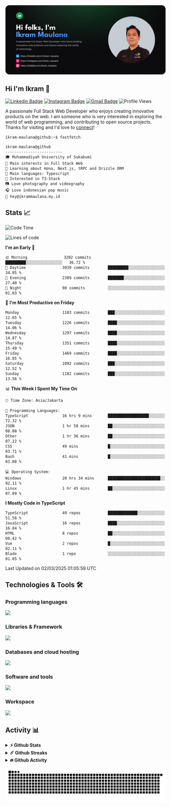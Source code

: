 ![IkramBanner](ikrambanner.png)

## Hi I'm Ikram 👋

[![Linkedin Badge](https://img.shields.io/badge/-ikram--maulana-blue?style=flat&logo=Linkedin&logoColor=white&link=https://links.ikrammaulana.my.id/s/linkedin)](https://links.ikrammaulana.my.id/s/linkedin)
[![Instagram Badge](https://img.shields.io/badge/-@ikram__maulana-purple?style=flat&logo=instagram&logoColor=white&link=https://links.ikrammaulana.my.id/s/instagram)](https://links.ikrammaulana.my.id/s/instagram)
[![Gmail Badge](https://img.shields.io/badge/-ikrammaulana-c14438?style=flat&logo=Gmail&logoColor=white&link=https://links.ikrammaulana.my.id/s/email)](mailto:hey@ikram.is-a.dev)
![Profile Views](https://komarev.com/ghpvc/?username=Ikram-Maulana)

A passionate Full Stack Web Developer who enjoys creating innovative products on the web. I am someone who is very interested in exploring the world of web programming, and contributing to open source projects. Thanks for visiting and I'd love to [connect](https://links.ikrammaulana.my.id/s/linkedin)!

```console
ikram-maulana@github:~$ fastfetch
```

```console
ikram-maulana@github
-------------------------
🎓 Muhammadiyah University of Sukabumi
🔎 Main interests in Full Stack Web
🌱 Learning about Hono, Next.js, tRPC and Drizzle ORM
🌟 Main languages: Typescript
🚩 Interested in T3-Stack
📷 Love photography and videography
🎧 Love indonesian pop music
📧 hey@ikrammaulana.my.id
```

## Stats 📈

<!--START_SECTION:waka-->
![Code Time](http://img.shields.io/badge/Code%20Time-2%2C417%20hrs%2018%20mins-blue)

![Lines of code](https://img.shields.io/badge/From%20Hello%20World%20I%27ve%20Written-13.4%20million%20lines%20of%20code-blue)

**I'm an Early 🐤** 

```text
🌞 Morning                3202 commits        █████████░░░░░░░░░░░░░░░░   36.72 % 
🌆 Daytime                3039 commits        █████████░░░░░░░░░░░░░░░░   34.85 % 
🌃 Evening                2389 commits        ███████░░░░░░░░░░░░░░░░░░   27.40 % 
🌙 Night                  90 commits          ░░░░░░░░░░░░░░░░░░░░░░░░░   01.03 % 
```
📅 **I'm Most Productive on Friday** 

```text
Monday                   1103 commits        ███░░░░░░░░░░░░░░░░░░░░░░   12.65 % 
Tuesday                  1226 commits        ████░░░░░░░░░░░░░░░░░░░░░   14.06 % 
Wednesday                1297 commits        ████░░░░░░░░░░░░░░░░░░░░░   14.87 % 
Thursday                 1351 commits        ████░░░░░░░░░░░░░░░░░░░░░   15.49 % 
Friday                   1469 commits        ████░░░░░░░░░░░░░░░░░░░░░   16.85 % 
Saturday                 1092 commits        ███░░░░░░░░░░░░░░░░░░░░░░   12.52 % 
Sunday                   1182 commits        ███░░░░░░░░░░░░░░░░░░░░░░   13.56 % 
```


📊 **This Week I Spent My Time On** 

```text
🕑︎ Time Zone: Asia/Jakarta

💬 Programming Languages: 
TypeScript               16 hrs 9 mins       ██████████████████░░░░░░░   72.32 % 
JSON                     1 hr 58 mins        ██░░░░░░░░░░░░░░░░░░░░░░░   08.88 % 
Other                    1 hr 36 mins        ██░░░░░░░░░░░░░░░░░░░░░░░   07.22 % 
CSS                      49 mins             █░░░░░░░░░░░░░░░░░░░░░░░░   03.71 % 
Bash                     41 mins             █░░░░░░░░░░░░░░░░░░░░░░░░   03.08 % 

💻 Operating System: 
Windows                  20 hrs 34 mins      ███████████████████████░░   92.11 % 
Linux                    1 hr 45 mins        ██░░░░░░░░░░░░░░░░░░░░░░░   07.89 % 
```

**I Mostly Code in TypeScript** 

```text
TypeScript               49 repos            █████████████░░░░░░░░░░░░   51.58 % 
JavaScript               16 repos            ████░░░░░░░░░░░░░░░░░░░░░   16.84 % 
HTML                     8 repos             ██░░░░░░░░░░░░░░░░░░░░░░░   08.42 % 
Vue                      2 repos             █░░░░░░░░░░░░░░░░░░░░░░░░   02.11 % 
Blade                    1 repo              ░░░░░░░░░░░░░░░░░░░░░░░░░   01.05 % 
```




 Last Updated on 02/03/2025 01:05:59 UTC
<!--END_SECTION:waka-->

## Technologies & Tools 🛠️

### Programming languages

<a href="https://skillicons.dev">
<img src="https://skillicons.dev/icons?i=html,css,sass,js,ts,php,py" />
</a>

### Libraries & Framework

<a href="https://skillicons.dev">
<img src="https://skillicons.dev/icons?i=react,vue,next,laravel,express,tailwind,bootstrap">
</a>

### Databases and cloud hosting

<a href="https://skillicons.dev">
<img src="https://skillicons.dev/icons?i=sqlite,mysql,postgresql,redis,vercel,cloudflare" />
</a>

### Software and tools

<a href="https://skillicons.dev">
<img src="https://skillicons.dev/icons?i=github,vscode,postman,figma&perline=11" />
</a>

### Workspace

<a href="https://skillicons.dev">
<img src="https://skillicons.dev/icons?i=apple,ubuntu,windows&perline=11" />
</a>

## Activity 📊

<details>
  <summary><b>⚡ Github Stats</b></summary>

  <br />
  <img height="180em" src="https://github-readme-stats-eight-theta.vercel.app/api?username=ikram-maulana&show_icons=true&hide_border=true&&count_private=true&include_all_commits=true" />
  <img height="180em" src="https://github-readme-stats-eight-theta.vercel.app/api/top-langs/?username=ikram-maulana&show_icons=true&hide_border=true&layout=compact&langs_count=8"/>
</details>

<details>
  <summary><b>☄️ Github Streaks</b></summary>

  <br />
  <img height="180em" src="https://github-readme-streak-stats.herokuapp.com/?user=ikram-maulana&hide_border=true" />
</details>

<details>
  <summary><b>🔥 Github Activity</b></summary>

  <br />
  <img height="180em" src="https://github-readme-activity-graph.vercel.app/graph?username=ikram-maulana&theme=github-light" />
</details>

![snake gif](https://github.com/ikram-maulana/ikram-maulana/blob/output/github-snake.svg)
